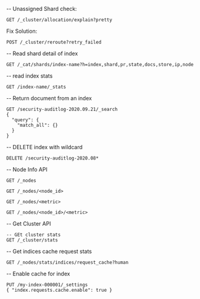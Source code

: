 -- Unassigned Shard check:
```
GET /_cluster/allocation/explain?pretty
```

Fix Solution:
```
POST /_cluster/reroute?retry_failed
```

-- Read shard detail of index
```
GET /_cat/shards/index-name?h=index,shard,pr,state,docs,store,ip,node
```

-- read index stats
```
GET /index-name/_stats
```

-- Return document from an index
```
GET /security-auditlog-2020.09.21/_search
{
  "query": {
    "match_all": {}
  }
}
```

-- DELETE index with wildcard
```
DELETE /security-auditlog-2020.08*
```

-- Node Info API
```
GET /_nodes

GET /_nodes/<node_id>

GET /_nodes/<metric>

GET /_nodes/<node_id>/<metric>
````

-- Get Cluster API

```
-- GEt cluster stats
GET /_cluster/stats
```

-- Get indices cache request stats
```
GET /_nodes/stats/indices/request_cache?human
```

-- Enable cache for index
```
PUT /my-index-000001/_settings
{ "index.requests.cache.enable": true }
```
